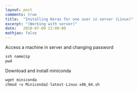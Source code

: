 ```yaml
---
layout: post
comments: true
title:  "Installing Keras for one user in server (Linux)"
excerpt: "(Working with server)"
date:   2018-07-09 13:00:00
mathjax: false
---
```


Access a machine in server and changing password

```python
ssh name@ip
pwd
```

Download and install miniconda

```python
wget miniconda
chmod +x Miniconda2-latest-Linux-x86_64.sh
```
